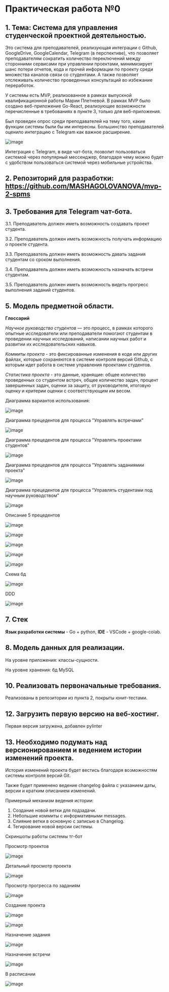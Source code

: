 # **Практическая работа №0**

## 1. **Тема: Система для управления студенческой проектной деятельностью.**
   Это система для преподавателей, реализующая интеграции с Github, GoogleDrive, GoogleCalendar, Telegram (в перспективе),
   что позволяет преподавателям сократить количество переключений между сторонними сервисами при управлении проектами, 
   минимизирует шанс потери отчетов, кода и прочей информации по проекту среди множества каналов связи со студентами.
   А также позволяет отслеживать количество проведенных консультаций во избежание переработок.
   
   У системы есть MVP, реализованное в рамках выпускной квалификационной работы Марии Плетневой.
   В рамках MVP было создано веб-приложение Go-React, реализующее возможности перечисленные в требованиях в пункте 3, только для веб-приложения.

   Был проведен опрос среди преподавателей на тему того, какие функции системы были бы им интересны.
   Большинство преподавателей оценило интеграцию с Telegram как важное расширение.

   ![image](https://github.com/user-attachments/assets/e3abc77c-de74-41e4-97fc-77a8b0ee208b)

   Интеграция с Telegram, в виде чат-бота, позволит пользоваться системой через популярный мессенджер,
   благодаря чему можно будет с удобством пользоваться системой через мобильные устройства.

## 2. **Репозиторий для разработки:** https://github.com/MASHAGOLOVANOVA/mvp-2-spms
## 3. **Требования для Telegram чат-бота.**
   
  3.1.	Преподаватель должен иметь возможность создавать проект студента.
  
  3.2.	Преподаватель должен иметь возможность получать информацию о проекте студента.
  
  3.3.	Преподаватель должен иметь возможность давать задания студентам со сроком выполнения.
  
  3.4.	Преподаватель должен иметь возможность назначать встречи студентам.
  
  3.5.	Преподаватель должен иметь возможность видеть прогресс выполнения заданий студентов.

## 5. **Модель предметной области.**

   **Глоссарий**

   *Научное руководство студентов* — это процесс,
   в рамках которого опытные исследователи или преподаватели помогают студентам
   в проведении научных исследований, написании научных работ и развитии их исследовательских навыков.

   *Коммиты проекта* - это фиксированные изменения в коде или других файлах,
    которые сохраняются в системе контроля версий Github, с которым идет работа в системе управления проектами студентов.

   *Статистика проекта* - это данные, хранящие: общее количество проведенных со студентом встреч,
   общее количество задач, процент завершенных задач, оценки за защиту, от руководителя, итоговую оценку и критерии оценки с соответствующим им весом.

   Диаграмма вариантов использования:

   ![image](https://github.com/user-attachments/assets/5e25d0f0-fe7e-4965-b1ef-3d038a1ae5cf)

   Диаграмма прецедентов для процесса "Управлять встречами"

   ![image](https://github.com/user-attachments/assets/51518dd1-ce14-4223-90c5-9e676d6744f6)

   Диаграмма прецедентов для процесса "Управлять проектами студентов"

   ![image](https://github.com/user-attachments/assets/e99e7fc4-c994-4c1d-a508-000cbb0b3664)

   Диаграмма прецедентов для процесса "Управлять заданиямии проекта"

   ![image](https://github.com/user-attachments/assets/3b907a57-58c5-418d-abab-554e5d412043)

   Диаграмма прецедентов для процесса "Управлять студентами под научным руководством"

   ![image](https://github.com/user-attachments/assets/476e6b57-30e5-4e13-8a79-b67319ed7f3e)

   Описание 5 прецедентов

   ![image](https://github.com/user-attachments/assets/6d2aa826-8632-45f8-8c0a-ec8c6f82fcea)

   ![image](https://github.com/user-attachments/assets/e5155c37-1b83-4ffb-988b-54001fa04d6f)

   ![image](https://github.com/user-attachments/assets/0c82848e-d1ca-424e-811d-8d6052d597fc)

   ![image](https://github.com/user-attachments/assets/3b649162-564d-427d-94e4-a5429dc8443e)

   ![image](https://github.com/user-attachments/assets/e546d039-c8b5-47b7-aa6b-044a809b9ef4)

   Схема бд

   ![image](https://github.com/user-attachments/assets/84780e56-fe89-48d4-8619-7489d1b489b3)

   DDD
   
   ![image](https://github.com/user-attachments/assets/054c9cac-ef23-49d7-af97-dbfe0ab85e9d)

## 7. Стек 
  **Язык разработки системы** - Go + python, **IDE** - VSCode + google-colab.

## 8. Модель данных для реализации.
   На уровне приложения: классы-сущности.
   
   На уровне хранения: бд MySQL
   
## 10. Реализовать первоначальные требования.
   Реализованы в репозитории из пункта 2, покрыты юнит-тестами.
## 12. Загрузить первую версию на веб-хостинг.
   Первая версия загружена, добавлен pylinter

## 13. Необходимо подумать над версионированием и ведением истории изменений проекта.
  История изменений проекта будет вестись благодаря возможностям системы контроля версий Git.
  
  Также будет применено ведение changelog файла  с указанием даты, версии и кратким описанием изменений.
    
  Примерный механизм ведения истории:
  1. Создание новой ветки для подзадачи.
  2. Небольшие коммиты с информативными messages.
  3. Слияние ветки в основную с записью в Changelog.
  4. Тегирование новой версии системы.

Скриншоты работы системы тг-бот

Просмотр проектов

![image](https://github.com/user-attachments/assets/4fc28336-a1ff-45d4-b7e8-4a302f6d422e)

Детальный просмотр проекта

![image](https://github.com/user-attachments/assets/38ace074-99ec-4156-bfef-11e55018b26f)

Просмотр прогресса по заданиям

![image](https://github.com/user-attachments/assets/0460fdbd-ac84-4ccc-9972-0c25ee73ef13)

Создание проекта

![image](https://github.com/user-attachments/assets/b66bdc67-c3b4-4552-8518-263f4dc37fc9)

![image](https://github.com/user-attachments/assets/cd3ee640-a833-4f9e-95b2-9242c5a5799b)

Назначение задания

![image](https://github.com/user-attachments/assets/ab8250b9-6a08-4745-85c5-fe6473660394)

Назначение встречи

![image](https://github.com/user-attachments/assets/959b3c41-9e35-455c-8b98-01c06a3393d4)

В расписании 

![image](https://github.com/user-attachments/assets/605980d1-f4c3-4552-b4ad-1ab23e83b819)
